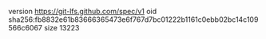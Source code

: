 version https://git-lfs.github.com/spec/v1
oid sha256:fb8832e61b83666365473e6f767d7bc01222b1161c0ebb02bc14c109566c6067
size 13223

